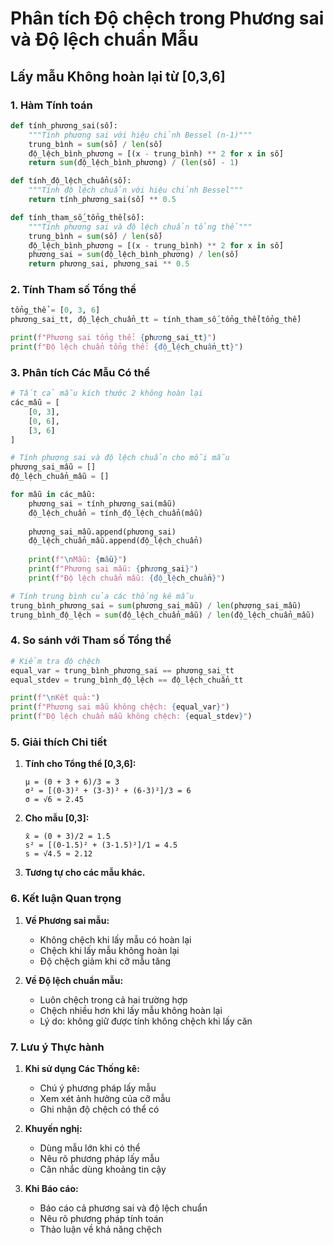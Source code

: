 # Phân tích Độ chệch trong Phương sai và Độ lệch chuẩn Mẫu
## Lấy mẫu Không hoàn lại từ [0,3,6]

### 1. Hàm Tính toán

```python
def tính_phương_sai(số):
    """Tính phương sai với hiệu chỉnh Bessel (n-1)"""
    trung_bình = sum(số) / len(số)
    độ_lệch_bình_phương = [(x - trung_bình) ** 2 for x in số]
    return sum(độ_lệch_bình_phương) / (len(số) - 1)

def tính_độ_lệch_chuẩn(số):
    """Tính độ lệch chuẩn với hiệu chỉnh Bessel"""
    return tính_phương_sai(số) ** 0.5

def tính_tham_số_tổng_thể(số):
    """Tính phương sai và độ lệch chuẩn tổng thể"""
    trung_bình = sum(số) / len(số)
    độ_lệch_bình_phương = [(x - trung_bình) ** 2 for x in số]
    phương_sai = sum(độ_lệch_bình_phương) / len(số)
    return phương_sai, phương_sai ** 0.5
```

### 2. Tính Tham số Tổng thể

```python
tổng_thể = [0, 3, 6]
phương_sai_tt, độ_lệch_chuẩn_tt = tính_tham_số_tổng_thể(tổng_thể)

print(f"Phương sai tổng thể: {phương_sai_tt}")
print(f"Độ lệch chuẩn tổng thể: {độ_lệch_chuẩn_tt}")
```

### 3. Phân tích Các Mẫu Có thể

```python
# Tất cả mẫu kích thước 2 không hoàn lại
các_mẫu = [
    [0, 3],
    [0, 6],
    [3, 6]
]

# Tính phương sai và độ lệch chuẩn cho mỗi mẫu
phương_sai_mẫu = []
độ_lệch_chuẩn_mẫu = []

for mẫu in các_mẫu:
    phương_sai = tính_phương_sai(mẫu)
    độ_lệch_chuẩn = tính_độ_lệch_chuẩn(mẫu)
    
    phương_sai_mẫu.append(phương_sai)
    độ_lệch_chuẩn_mẫu.append(độ_lệch_chuẩn)
    
    print(f"\nMẫu: {mẫu}")
    print(f"Phương sai mẫu: {phương_sai}")
    print(f"Độ lệch chuẩn mẫu: {độ_lệch_chuẩn}")

# Tính trung bình của các thống kê mẫu
trung_bình_phương_sai = sum(phương_sai_mẫu) / len(phương_sai_mẫu)
trung_bình_độ_lệch = sum(độ_lệch_chuẩn_mẫu) / len(độ_lệch_chuẩn_mẫu)
```

### 4. So sánh với Tham số Tổng thể

```python
# Kiểm tra độ chệch
equal_var = trung_bình_phương_sai == phương_sai_tt
equal_stdev = trung_bình_độ_lệch == độ_lệch_chuẩn_tt

print(f"\nKết quả:")
print(f"Phương sai mẫu không chệch: {equal_var}")
print(f"Độ lệch chuẩn mẫu không chệch: {equal_stdev}")
```

### 5. Giải thích Chi tiết

1. **Tính cho Tổng thể [0,3,6]:**
   ```
   μ = (0 + 3 + 6)/3 = 3
   σ² = [(0-3)² + (3-3)² + (6-3)²]/3 = 6
   σ = √6 ≈ 2.45
   ```

2. **Cho mẫu [0,3]:**
   ```
   x̄ = (0 + 3)/2 = 1.5
   s² = [(0-1.5)² + (3-1.5)²]/1 = 4.5
   s = √4.5 ≈ 2.12
   ```

3. **Tương tự cho các mẫu khác.**

### 6. Kết luận Quan trọng

1. **Về Phương sai mẫu:**
   - Không chệch khi lấy mẫu có hoàn lại
   - Chệch khi lấy mẫu không hoàn lại
   - Độ chệch giảm khi cỡ mẫu tăng

2. **Về Độ lệch chuẩn mẫu:**
   - Luôn chệch trong cả hai trường hợp
   - Chệch nhiều hơn khi lấy mẫu không hoàn lại
   - Lý do: không giữ được tính không chệch khi lấy căn

### 7. Lưu ý Thực hành

1. **Khi sử dụng Các Thống kê:**
   - Chú ý phương pháp lấy mẫu
   - Xem xét ảnh hưởng của cỡ mẫu
   - Ghi nhận độ chệch có thể có

2. **Khuyến nghị:**
   - Dùng mẫu lớn khi có thể
   - Nêu rõ phương pháp lấy mẫu
   - Cân nhắc dùng khoảng tin cậy

3. **Khi Báo cáo:**
   - Báo cáo cả phương sai và độ lệch chuẩn
   - Nêu rõ phương pháp tính toán
   - Thảo luận về khả năng chệch